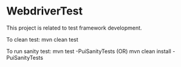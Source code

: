 # WebdriverTest
This project is related to test framework development.

To clean test:
mvn clean test

To run sanity test:
mvn test -PuiSanityTests
(OR)
mvn clean install -PuiSanityTests
